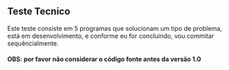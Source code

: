 ## Teste Tecnico

Este teste consiste em 5 programas que solucionam um tipo de problema, está em desenvolvimento, e conforme eu for concluindo, vou commitar sequêncialmente.

#### OBS: por favor não considerar o código fonte antes da versão 1.0